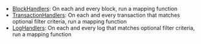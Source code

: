 - [BlockHandlers](../../build/manifest/ethereum.md#mapping-handlers-and-filters): On each and every block, run a mapping function
- [TransactionHandlers](../../build/manifest/ethereum.md#mapping-handlers-and-filters): On each and every transaction that matches optional filter criteria, run a mapping function
- [LogHandlers](../../build/manifest/ethereum.md#mapping-handlers-and-filters): On each and every log that matches optional filter criteria, run a mapping function
